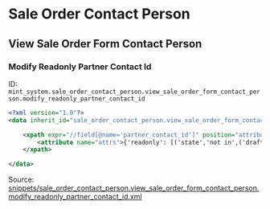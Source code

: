 # Sale Order Contact Person
## View Sale Order Form Contact Person  
### Modify Readonly Partner Contact Id  
ID: `mint_system.sale_order_contact_person.view_sale_order_form_contact_person.modify_readonly_partner_contact_id`  
```xml
<?xml version="1.0"?>
<data inherit_id="sale_order_contact_person.view_sale_order_form_contact_person" priority="50">

    <xpath expr="//field[@name='partner_contact_id']" position="attributes">
        <attribute name="attrs">{'readonly': [('state','not in',('draft','sent','sale'))]}</attribute>
    </xpath>

</data>
```
Source: [snippets/sale_order_contact_person.view_sale_order_form_contact_person.modify_readonly_partner_contact_id.xml](https://github.com/Mint-System/Odoo-Development/tree/14.0/snippets/sale_order_contact_person.view_sale_order_form_contact_person.modify_readonly_partner_contact_id.xml)

